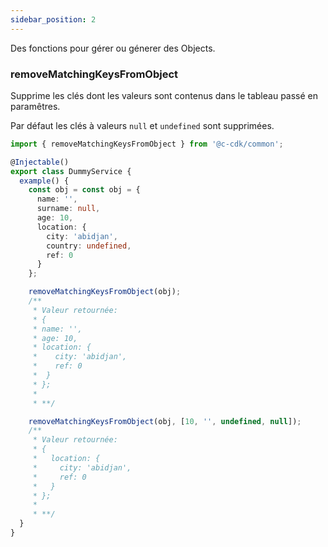 ```yaml
---
sidebar_position: 2
---
```


Des fonctions pour gérer ou génerer des Objects.

### removeMatchingKeysFromObject

Supprime les clés dont les valeurs sont contenus dans le tableau passé en paramêtres.

Par défaut les clés à valeurs `null` et `undefined` sont supprimées.

```ts title="./dummy.service.ts"
import { removeMatchingKeysFromObject } from '@c-cdk/common';

@Injectable()
export class DummyService {
  example() {
    const obj = const obj = {
      name: '',
      surname: null,
      age: 10,
      location: {
        city: 'abidjan',
        country: undefined,
        ref: 0
      }
    };

    removeMatchingKeysFromObject(obj);
    /**
     * Valeur retournée: 
     * {
     * name: '',
     * age: 10,
     * location: {
     *    city: 'abidjan',
     *    ref: 0
     *  }
     * };
     * 
     * **/

    removeMatchingKeysFromObject(obj, [10, '', undefined, null]);
    /**
     * Valeur retournée: 
     * {
     *   location: {
     *     city: 'abidjan',
     *     ref: 0
     *   }
     * };
     * 
     * **/
  }
}
```
